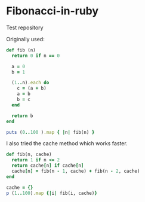 Fibonacci-in-ruby
=================

Test repository

Originally used:
```Ruby
def fib (n)
  return 0 if n == 0

  a = 0
  b = 1

  (1..n).each do
    c = (a + b)
    a = b
    b = c
  end

  return b
end

puts (0..100 ).map { |n| fib(n) }
```
I also tried the cache method which works faster. 
```Ruby
def fib(n, cache)
  return 1 if n <= 2
  return cache[n] if cache[n]
  cache[n] = fib(n - 1, cache) + fib(n - 2, cache)
end

cache = {}
p (1..100).map {|i| fib(i, cache)}
```

